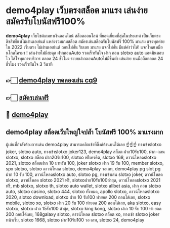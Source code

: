 # demo4play  เว็บตรงสล็อต มาแรง เล่นง่าย สมัครรับโบนัสฟรี100%
**demo4play** เว็บไซต์เกมหาเงินออนไลน์ สล็อตออนไลน์ ที่ยอดเยี่ยมที่สุดในประเทศ เป็นเว็บตรงลิขสิทธิ์แท้ไม่ผ่านเอเย่นต์ แหล่งรวมเกมสล็อต สมัครเล่นสล็อตรับโบนัสฟรี 100% มาแรง แซงทุกค่าย ใน 2022 เว็บตรง ไม่ผ่านเอเย่นต์ ถอนไม่อั้น รีบเลย มาแรง แจกไม่อั้น มีแต่คำว่าได้! แจกโหดเหมือนโกดใครมา ! เล่นง่ายไม่มีสะดุด ฝากถอนAuto รวดเร็วทันใจ ฝาก ถอน slotxo auto แอดมินตอบไว ใส่ใจทุกการบริการ ตลอด 24 ชั่วโมง ระบบฝากถอนAutoไม่มีขึ้นต่ำ เล่นง่าย บนมือถือตลอด 24 ชั่วโมง รวดเร็วทันใจ 3 วินาที

## 👉🏻 [demo4play ทดลองเล่น cq9](https://demo4play.com)
## 👉🏻 [สมัครเล่นฟรี ](https://btc-bet.net)
## 📱 [demo4play](https://btc-bet.net)

## demo4play สล็อตเว็บใหญ่ใจปล้ำ โบนัสฟรี 100% มาเเรงมาก
ผู้เล่นที่กำลังต้องการเล่น demo4play สามารถคลิกเข้าที่ลิ้งค์ด้านบนได้เลย ☝️☝️☝️
ทางเข้าslotxo joker, slotxo auto, ทางเข้าslotxo joker123, demo4play สล็อต ฝาก10รับ100, ฝาก-ถอน slotxo, slotxo สล็อต ฝาก20รับ100, slotxo ฟรีเครดิต, slotxo 168, ดาวน์โหลดslotxo 2021, slotxo สล็อตฝาก 10 บาทรับ 100, joker slotxo ฝาก 19 รับ 100, member slotxo, spx slotxo, slotxo ดาวน์โหลด slotxo, demo4play วอเลท, demo4play pg slot pg ฝาก 10 รับ 100, ดาวน์โหลดslotxo auto, slotxo pg, ทางเข้าเล่น slotxo joker, ดาวน์โหลด slotxo, ดาวน์โหลด slotxo 2021 ฟรี, slotxoฝาก10รับ100ล่าสุด, ดาวน์โหลดslotxo 2021 ฟรี, mb slotxo, slotxo th, slotxo auto wallet, slotxo allbet asia, ฝาก ถอน slotxo auto, slotxo casino, slotxo 444, slotxo ทั้งหมด, apollo slotxo, ดาวน์โหลดslotxo 2020, slotxo download, slotxo ฝาก 10 รับ100 ทำยอด 200 ถอนได้เลย, slotxo mobile, slotxo xo, slotxo ฝาก 20 รับ 100 ทำยอด 200 ถอนได้เลย, aka slotxo, easy slotxo, slotxo ฝาก 15รับ100 ล่าสุด, slotxo king kong, slotxo ฝาก 10 รับ 100 ทำ ยอด 200 ถอนได้เลย, 168galaxy slotxo, ดาวน์โหลด slotxo สล็อต xo, ทางเข้า slotxo joker หน้าเว็บ, slotxo 1668, slotxo ฝาก10รับ100 วอ เลท, slotxo 24, demo4play
